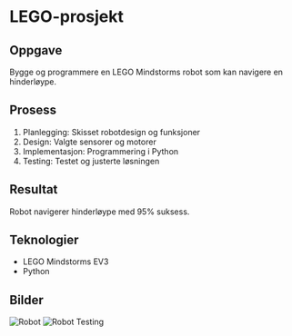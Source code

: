 # LEGO-prosjekt

## Oppgave
Bygge og programmere en LEGO Mindstorms robot som kan navigere en hinderløype.

## Prosess
1. Planlegging: Skisset robotdesign og funksjoner  
2. Design: Valgte sensorer og motorer  
3. Implementasjon: Programmering i Python  
4. Testing: Testet og justerte løsningen

## Resultat
Robot navigerer hinderløype med 95% suksess.

## Teknologier
- LEGO Mindstorms EV3
- Python

## Bilder
![Robot](../assets/project_screenshots/lego1.png)
![Robot Testing](../assets/project_screenshots/lego2.png)
